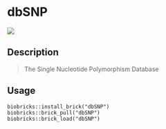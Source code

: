 # dbSNP

<a href="https://github.com/biobricks-ai/dbSNP/actions"><img src="https://github.com/biobricks-ai/dbSNP/actions/workflows/bricktools-check.yaml/badge.svg?branch=master"/></a>

## Description
> The Single Nucleotide Polymorphism Database

## Usage
```{R}
biobricks::install_brick("dbSNP")
biobricks::brick_pull("dbSNP")
biobricks::brick_load("dbSNP")
```
